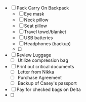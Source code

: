 - [ ] Pack Carry On Backpack
	- [ ] Eye mask
	- [ ] Neck pillow
	- [ ] Seat pillow
	- [ ] Travel towel/blanket
	- [ ] USB batteries 
	- [ ] Headphones (backup)
	- [ ] 
- [ ] Review Luggage 
	- [ ] Utilize compression bag
- [ ] Print out critical documents
	- [ ] Letter from Nikka
	- [ ] Purchase Agreement
	- [ ] Backup of Casey's passport
- [ ] Pay for checked bags on Delta 
- [ ] 